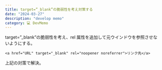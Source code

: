 ```yaml
---
title: target=”_blank”の脆弱性を考え対策する
date: "2024-03-27"
description: "develop memo"
category: 💻 DevMemo
---
```


target=”\_blank”の脆弱性を考え、rel 属性を追加して元ウインドウを参照させないようにする。

```
<a href="URL" target="_blank" rel="noopener noreferrer">リンク先</a>
```

上記の対策で解決。
